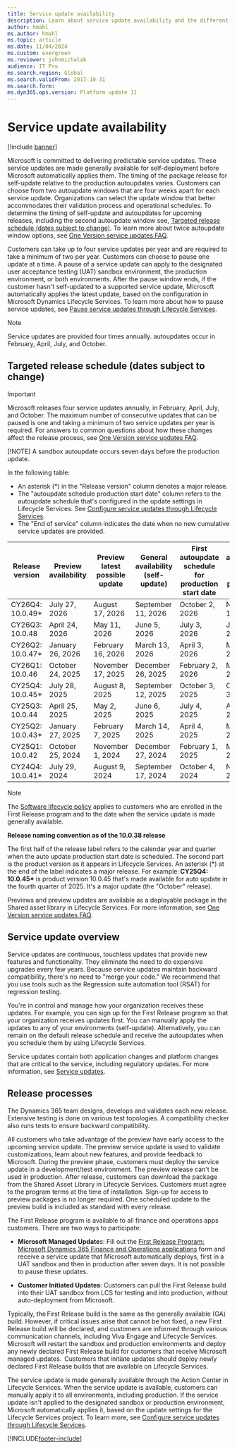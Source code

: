 ```yaml
---
title: Service update availability
description: Learn about service update availability and the different release options, including an overview on targeted release schedules.
author: hmahl
ms.author: hmahl
ms.topic: article
ms.date: 11/04/2024
ms.custom: evergreen
ms.reviewer: johnmichalak
audience: IT Pro 
ms.search.region: Global
ms.search.validFrom: 2017-10-31
ms.search.form:
ms.dyn365.ops.version: Platform update 11
---
```


# Service update availability

[!include [banner](../includes/banner.md)]

Microsoft is committed to delivering predictable service updates. These service updates are made generally available for self-deployment before Microsoft automatically applies them. The timing of the package release for self-update relative to the production autoupdates varies. Customers can choose from two autoupdate windows that are four weeks apart for each service update. Organizations can select the update window that better accommodates their validation process and operational schedules. To determine the timing of self-update and autoupdates for upcoming releases, including the second autoupdate window see, [Targeted release schedule (dates subject to change)](#targeted-release-schedule-dates-subject-to-change). To learn more about twice autoupdate window options, see [One Version service updates FAQ](../../dev-itpro/get-started/one-version.md).

Customers can take up to four service updates per year and are required to take a minimum of two per year. Customers can choose to pause one update at a time. A pause of a service update can apply to the designated user acceptance testing (UAT) sandbox environment, the production environment, or both environments. After the pause window ends, if the customer hasn't self-updated to a supported service update, Microsoft automatically applies the latest update, based on the configuration in Microsoft Dynamics Lifecycle Services. To learn more about how to pause service updates, see [Pause service updates through Lifecycle Services](../../dev-itpro/lifecycle-services/pause-service-updates.md).

> [!NOTE]
> Service updates are provided four times annually. autoupdates occur in February, April, July, and October.

## Targeted release schedule (dates subject to change)

> [!IMPORTANT]
> Microsoft releases four service updates annually, in February, April, July, and October. The maximum number of consecutive updates that can be paused is one and taking a minimum of two service updates per year is required. For answers to common questions about how these changes affect the release process, see [One Version service updates FAQ](one-version.md).
>
> [!NOTE]
> A sandbox autoupdate occurs seven days before the production update.

In the following table:

- An asterisk (\*) in the "Release version" column denotes a major release.
- The "autoupdate schedule production start date" column refers to the autoupdate schedule that's configured in the update settings in Lifecycle Services. See [Configure service updates through Lifecycle Services](../../dev-itpro/lifecycle-services/configure-service-updates.md).
- The "End of service" column indicates the date when no new cumulative service updates are provided.

| Release version | Preview availability | Preview latest possible update| General availability (self-update) | First autoupdate schedule for production start date | Second autoupdate schedule for production start date |End of service |
|---|---|---|---|---|---|---|
| CY26Q4: 10.0.49\* | July 27, 2026 | August 17, 2026 | September 11, 2026 | October 2, 2026 |  November 1, 2026 |May 21, 2027 |
| CY26Q3: 10.0.48 | April 24, 2026 | May 11, 2026 | June 5, 2026 | July 3, 2026 | July 31, 2026 | February 16, 2027 |
| CY26Q2: 10.0.47\* | January 26, 2026 | February 16, 2026 | March 13, 2026 | April 3, 2026 | May 1, 2026 |November 20, 2026 |
| CY26Q1: 10.0.46 | October 24, 2025 | November 17, 2025 | December 26, 2025 | February 2, 2026 | March 1, 2026 |August 21, 2026 |
| CY25Q4: 10.0.45\* | July 28, 2025 | August 8, 2025 | September 12, 2025 | October 3, 2025 |  October 31, 2025 |May 22, 2026 |
| CY25Q3: 10.0.44 | April 25, 2025 | May 2, 2025 | June 6, 2025 | July 4, 2025 | August 1, 2025 | February 17, 2026 |
| CY25Q2: 10.0.43\* | January 27, 2025 | February 7, 2025 | March 14, 2025 | April 4, 2025 | May 2, 2025 |November 21, 2025 |
| CY25Q1: 10.0.42 | October 25, 2024 | November 1, 2024 | December 27, 2024 | February 1, 2025 | March 7, 2025 |August 22, 2025 |
| CY24Q4: 10.0.41\* | July 29, 2024 | August 9, 2024 | September 17, 2024 | October 4, 2024 | Nov 1, 2024 | May 23, 2025 |
 
> [!NOTE]
> The [Software lifecycle policy](../../dev-itpro/migration-upgrade/versions-update-policy.md) applies to customers who are enrolled in the First Release program and to the date when the service update is made generally available.
>
> **Release naming convention as of the 10.0.38 release**
>
> The first half of the release label refers to the calendar year and quarter when the auto update production start date is scheduled. The second part is the product version as it appears in Lifecycle Services. An asterisk (\*) at the end of the label indicates a major release. For example: **CY25Q4: 10.0.45\*** is product version 10.0.45 that's made available for auto update in the fourth quarter of 2025. It's a major update (the "October" release).
> 
> Previews and preview updates are available as a deployable package in the Shared asset library in Lifecycle Services. For more information, see [One Version service updates FAQ](one-version.md).

## Service update overview

Service updates are continuous, touchless updates that provide new features and functionality. They eliminate the need to do expensive upgrades every few years. Because service updates maintain backward compatibility, there's no need to "merge your code." We recommend that you use tools such as the Regression suite automation tool (RSAT) for regression testing.

You're in control and manage how your organization receives these updates. For example, you can sign up for the First Release program so that your organization receives updates first. You can manually apply the updates to any of your environments (self-update). Alternatively, you can remain on the default release schedule and receive the autoupdates when you schedule them by using Lifecycle Services.

Service updates contain both application changes and platform changes that are critical to the service, including regulatory updates. For more information, see [Service updates](one-version.md#service-updates).

## Release processes

The Dynamics 365 team designs,  develops and validates each new release.  Extensive testing is done on various test topologies. A compatibility checker also runs tests to ensure backward compatibility. 

All customers who take advantage of the preview have early access to the upcoming service update. The preview service update is used to validate customizations, learn about new features, and provide feedback to Microsoft. During the preview phase, customers must deploy the service update in a development/test environment. The preview release can't be used in production. After release, customers can download the package from the Shared Asset Library in Lifecycle Services. Customers must agree to the program terms at the time of installation. Sign-up for access to preview packages is no longer required. One scheduled update to the preview build is included as standard with every release.

The First Release program is available to all finance and operations apps customers. There are two ways to participate:  

- **Microsoft Managed Update**s: Fill out the [First Release Program: Microsoft Dynamics 365 Finance and Operations applications](https://aka.ms/FirstReleaseFnO) form and receive a service update that Microsoft automatically deploys, first in a UAT sandbox and then in production after seven days. It is not possible to pause these updates.  

- **Customer Initiated Updates**: Customers can pull the First Release build into their UAT sandbox from LCS for testing and into production, without auto-deployment from Microsoft.  

Typically, the First Release build is the same as the generally available (GA) build. However, if critical issues arise that cannot be hot fixed, a new First Release build will be declared, and customers are informed through various communication channels, including Viva Engage and Lifecycle Services.  Microsoft will restart the sandbox and production environments and deploy any newly declared First Release build for customers that receive Microsoft managed updates.  Customers that initiate updates should deploy newly declared First Release builds that are available on Lifecycle Services.  

The service update is made generally available through the Action Center in Lifecycle Services. When the service update is available, customers can manually apply it to all environments, including production. If the service update isn't applied to the designated sandbox or production environment, Microsoft automatically applies it, based on the update settings for the Lifecycle Services project. To learn more, see [Configure service updates through Lifecycle Services](../../dev-itpro/lifecycle-services/configure-service-updates.md).

[!INCLUDE[footer-include](../../../includes/footer-banner.md)]
